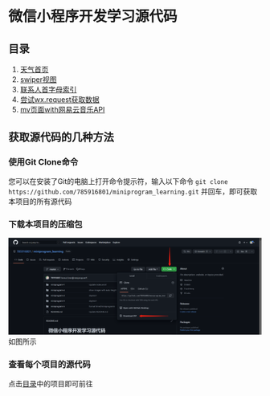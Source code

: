 # 微信小程序开发学习源代码
## 目录
1. [天气首页](miniprogram-1/)
2. [swiper视图](miniprogram-2/)
3. [联系人首字母索引](miniprogram-3/)
4. [尝试wx.request获取数据](miniprogram-4/)
5. [mv页面with网易云音乐API](miniprogram-5/)
## 获取源代码的几种方法
### 使用Git Clone命令
您可以在安装了Git的电脑上打开命令提示符，输入以下命令
`git clone https://github.com/785916801/miniprogram_learning.git`
并回车，即可获取本项目的所有源代码
### 下载本项目的压缩包
![](img/tutorial.png)
如图所示
### 查看每个项目的源代码
点击[目录](#目录)中的项目即可前往